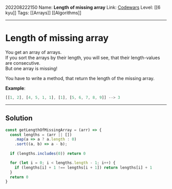 202208222150
Name: **Length of missing array**
Link: [Codewars](https://www.codewars.com/kata/57b6f5aadb5b3d0ae3000611)
Level:  [[6 kyu]]
Tags: [[Arrays]] [[Algorithms]]

---

# Length of missing array

You get an array of arrays.  
If you sort the arrays by their length, you will see, that their length-values are consecutive.  
But one array is missing!  
  
You have to write a method, that return the length of the missing array.

**Example**:

``` javascript
[[1, 2], [4, 5, 1, 1], [1], [5, 6, 7, 8, 9]] --> 3
```

---

## Solution

``` javascript
const getLengthOfMissingArray = (arr) => {
  const lengths = (arr || [])
    .map(a => a ? a.length : 0)
    .sort((a, b) => a - b);
  
  if (lengths.includes(0)) return 0

  for (let i = 0; i < lengths.length - 1; i++) {
    if (lengths[i] + 1 !== lengths[i + 1]) return lengths[i] + 1
  }
  return 0
}
```